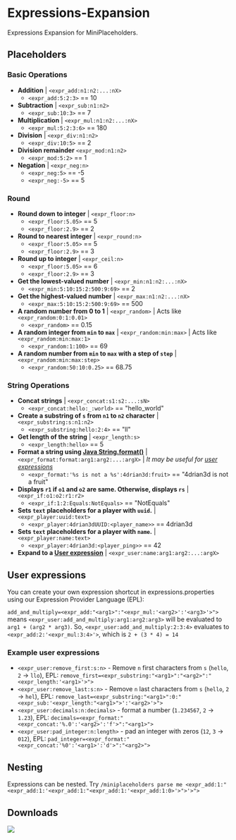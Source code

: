 # Expressions-Expansion
Expressions Expansion for MiniPlaceholders.

## Placeholders
### Basic Operations
- **Addition** | `<expr_add:n1:n2:...:nX>`
  - `<expr_add:5:2:3>` == 10
- **Subtraction** | `<expr_sub:n1:n2>`
  - `<expr_sub:10:3>` == 7
- **Multiplication** | `<expr_mul:n1:n2:...:nX>`
  - `<expr_mul:5:2:3:6>` == 180
- **Division** | `<expr_div:n1:n2>` 
  - `<expr_div:10:5>` == 2
- **Division remainder** `<expr_mod:n1:n2>`
  - `<expr_mod:5:2>` == 1
- **Negation** | `<expr_neg:n>`
  - `<expr_neg:5>` == -5
  - `<expr_neg:-5>` == 5
### Round
- **Round down to integer** | `<expr_floor:n>`
  - `<expr_floor:5.05>` == 5
  - `<expr_floor:2.9>` == 2
- **Round to nearest integer** | `<expr_round:n>` 
  - `<expr_floor:5.05>` == 5
  - `<expr_floor:2.9>` == 3
- **Round up to integer** | `<expr_ceil:n>`
  - `<expr_floor:5.05>` == 6
  - `<expr_floor:2.9>` == 3
- **Get the lowest-valued number** | `<expr_min:n1:n2:...:nX>` 
  - `<expr_min:5:10:15:2:500:9:69>` == 2
- **Get the highest-valued number** | `<expr_max:n1:n2:...:nX>`
  - `<expr_max:5:10:15:2:500:9:69>` ==  500
- **A random number from 0 to 1** | `<expr_random>` | Acts like `<expr_random:0:1:0.01>`
  - `<expr_random>` == 0.15
- **A random integer from `min` to `max`** | `<expr_random:min:max>` | Acts like `<expr_random:min:max:1>`
  - `<expr_random:1:100>` == 69
- **A random number from `min` to `max` with a step of `step`** | `<expr_random:min:max:step>`
  - `<expr_random:50:10:0.25>` == 68.75

### String Operations
- **Concat strings** | `<expr_concat:s1:s2:...:sN>`
  - `<expr_concat:hello:_:world>` == "hello_world"
- **Create a substring of `s` from `n1` to `n2` character** | `<expr_substring:s:n1:n2>`
  - `<expr_substring:hello:2:4>` == "ll"
- **Get length of the string** | `<expr_length:s>`
  - `<expr_length:hello>` == 5
- **Format a string using [Java String.format()](https://www.javatpoint.com/java-string-format)** | `<expr_format:format:arg1:arg2:...:argX>`
 | *It may be useful for [user expressions](#User-expressions)*
  - `<expr_format:'%s is not a %s':4drian3d:fruit>` == "4drian3d is not a fruit"
- **Displays `r1` if `o1` and `o2` are same. Otherwise, displays `rs`** | `<expr_if:o1:o2:r1:r2>`
  - `<expr_if:1:2:Equals:NotEquals>` == "NotEquals"
- **Sets `text` placeholders for a player with `uuid`.** | `<expr_player:uuid:text>`
  - `<expr_player:4drian3dUUID:<player_name>>` == 4drian3d
- **Sets `text` placeholders for a player with `name`.** | `<expr_player:name:text>`
  - `<expr_player:4drian3d:<player_ping>>` == 42
- **Expand to a [User expression](#User-expressions)** | `<expr_user:name:arg1:arg2:...:argX>`

## User expressions
You can create your own expression shortcut in expressions.properties using our Expression Provider Language (EPL):

`add_and_multiply=<expr_add:"<arg1>":"<expr_mul:'<arg2>':'<arg3>'>">` means `<expr_user:add_and_multiply:arg1:arg2:arg3>` will be evaluated to `arg1 + (arg2 * arg3)`.
So, `<expr_user:add_and_multiply:2:3:4>` evaluates to `<expr_add:2:'<expr_mul:3:4>'>`, which is `2 + (3 * 4) = 14`

### Example user expressions
- `<expr_user:remove_first:s:n>` - Remove `n` first characters from `s` (`hello`, `2` -> `llo`), EPL: `remove_first=<expr_substring:"<arg1>":"<arg2>":"<expr_length:'<arg1>'>">`
- `<expr_user:remove_last:s:n>` - Remove `n` last characters from `s` (`hello`, `2` -> `hel`), EPL: `remove_last=<expr_substring:"<arg1>":0:"<expr_sub:'<expr_length:"<arg1>">':'<arg2>'>">`
- `<expr_user:decimals:n:decimals>` - format a number (`1.234567`, `2` -> `1.23`), EPL: `decimals=<expr_format:"<expr_concat:'%.0':'<arg2>':'f'>":"<arg1>">`
- `<expr_user:pad_integer:n:length>` - pad an integer with zeros (`12`, `3` -> `012`), EPL: `pad_integer=<expr_format:"<expr_concat:'%0':'<arg1>':'d'>":"<arg2>">`

## Nesting
Expressions can be nested. Try `/miniplaceholders parse me <expr_add:1:"<expr_add:1:'<expr_add:1:"<expr_add:1:'<expr_add:1:0>'>">'>">`

## Downloads
[![](https://raw.githubusercontent.com/Prospector/badges/master/modrinth-badge-72h-padded.png)](https://modrinth.com/plugin/expressions-expansion)